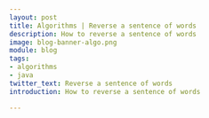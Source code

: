 ```yaml
---
layout: post
title: Algorithms | Reverse a sentence of words
description: How to reverse a sentence of words
image: blog-banner-algo.png
module: blog
tags:
- algorithms
- java
twitter_text: Reverse a sentence of words
introduction: How to reverse a sentence of words

---
```


<script src="https://gist.github.com/idotrick/0413434ca736b462ee85991391cb5d07.js"></script>
